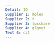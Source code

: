 ```yaml
---
Detail: IO
Supplier 1: molex
Supplier 2: t
Supplier 3: luxshare
Supplier 4: glgnet
Text 4: czt
---
```

